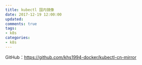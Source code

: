 ```yaml
---
title: kubectl 国内镜像
date: 2017-12-19 12:00:00
updated:
comments: true
tags:
- k8s
categories:
- k8s
---
```


GitHub：https://github.com/khs1994-docker/kubectl-cn-mirror

<!--more-->
